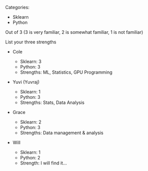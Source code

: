 Categories:

* Sklearn
* Python

Out of 3 (3 is very familiar, 2 is somewhat familiar, 1 is not familiar)

List your three strengths

* Cole
  - Sklearn: 3
  - Python: 3
  - Strengths: ML, Statistics, GPU Programming


* Yuvi (Yuvraj)
  - Sklearn: 1
  - Python: 3
  - Strengths: Stats, Data Analysis 

* Grace
  - Sklearn: 2
  - Python: 3
  - Strengths: Data management & analysis
  
* Will
  - Sklearn: 1
  - Python: 2
  - Strength: I will find it... 
